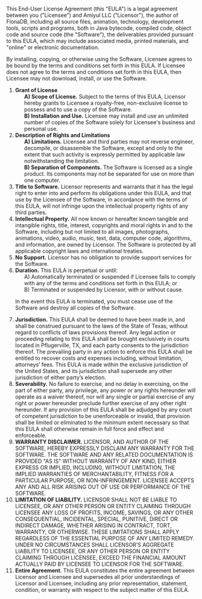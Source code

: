 <div style="height: auto !important; overflow: hidden !important;">
    <p>
        This End-User License Agreement (this "EULA") is a legal agreement between you ("Licensee") and Amiyul LLC
        ("Licensor"), the author of FlonaDB, including all source files, animation, technology, development tools, scripts
        and programs, both in Java bytecode, compiled code, object code and source code (the "Software"), the deliverables
        provided pursuant to this EULA, which may include associated media, printed materials, and "online" or electronic
        documentation.
    </p>
    <p>
        By installing, copying, or otherwise using the Software, Licensee agrees to be bound by the terms and conditions set
        forth in this EULA. If Licensee does not agree to the terms and conditions set forth in this EULA, then Licensee may
        not download, install, or use the Software.
    </p>
    <ol>
        <li>
            <b>Grant of License</b>
            <ul>
                <li style="list-style: none">
                    <b>A) Scope of License.</b> Subject to the terms of this EULA, Licensor hereby grants to Licensee a
                    royalty-free, non-exclusive license to possess and to use a copy of the Software.
                </li>
                <li style="list-style: none">
                    <b>B) Installation and Use.</b> Licensee may install and use an unlimited number of copies of the
                    Software solely for Licensee's business and personal use.
                </li>
            </ul>
        </li>
        <li>
            <b>Description of Rights and Limitations</b>
            <ul>
                <li style="list-style: none">
                    <b>A) Limitations.</b> Licensee and third parties may not reverse engineer, decompile, or disassemble
                    the Software, except and only to the extent that such activity is expressly permitted by applicable law
                    notwithstanding the limitation.
                </li>
                <li style="list-style: none">
                    <b>B) Separation of Components.</b> The Software is licensed as a single product. Its components may not
                    be separated for use on more than one computer.
                </li>
            </ul>
        </li>
        <li>
            <b>Title to Software.</b> Licensor represents and warrants that it has the legal right to enter into and perform
            its obligations under this EULA, and that use by the Licensee of the Software, in accordance with the terms of
            this EULA, will not infringe upon the intellectual property rights of any third parties.
        </li>
        <li>
            <b>Intellectual Property.</b> All now known or hereafter known tangible and intangible rights, title, interest,
            copyrights and moral rights in and to the Software, including but not limited to all images, photographs,
            animations, video, audio, music, text, data, computer code, algorithms, and information, are owned by Licensor.
            The Software is protected by all applicable copyright laws and international treaties.
        </li>
        <li>
            <b>No Support.</b> Licensor has no obligation to provide support services for the Software.
        </li>
        <li>
            <b>Duration.</b> This EULA is perpetual or until:
            <ul>
                <li style="list-style: none">
                    A) Automatically terminated or suspended if Licensee fails to comply with any of the terms and
                    conditions set forth in this EULA; or
                </li>
                <li style="list-style: none">
                    B) Terminated or suspended by Licensor, with or without cause.
                </li>
            </ul>
            <p>
                In the event this EULA is terminated, you must cease use of the Software and destroy all copies of the
                Software.
            </p>
        </li>
        <li>
            <b>Jurisdiction.</b> This EULA shall be deemed to have been made in, and shall be construed pursuant to the laws
            of the State of Texas, without regard to conflicts of laws provisions thereof. Any legal action or proceeding
            relating to this EULA shall be brought exclusively in courts located in Pflugerville, TX, and each party
            consents to the jurisdiction thereof. The prevailing party in any action to enforce this EULA shall be entitled
            to recover costs and expenses including, without limitation, attorneys’ fees. This EULA is made within the
            exclusive jurisdiction of the United States, and its jurisdiction shall supersede any other jurisdiction of
            either party’s election.
        </li>
        <li>
            <b>Severability.</b> No failure to exercise, and no delay in exercising, on the part of either party, any
            privilege, any power or any rights hereunder will operate as a waiver thereof, nor will any single or partial
            exercise of any right or power hereunder preclude further exercise of any other right hereunder. If any
            provision of this EULA shall be adjudged by any court of competent jurisdiction to be unenforceable or invalid,
            that provision shall be limited or eliminated to the minimum extent necessary so that this EULA shall otherwise
            remain in full force and effect and enforceable.
        </li>
        <li>
            <b>WARRANTY DISCLAIMER.</b> LICENSOR, AND AUTHOR OF THE SOFTWARE, HEREBY EXPRESSLY DISCLAIM ANY WARRANTY FOR THE
            SOFTWARE. THE SOFTWARE AND ANY RELATED DOCUMENTATION IS PROVIDED "AS IS" WITHOUT WARRANTY OF ANY KIND, EITHER
            EXPRESS OR IMPLIED, INCLUDING, WITHOUT LIMITATION, THE IMPLIED WARRANTIES OF MERCHANTABILITY, FITNESS FOR A
            PARTICULAR PURPOSE, OR NON-INFRINGEMENT. LICENSEE ACCEPTS ANY AND ALL RISK ARISING OUT OF USE OR PERFORMANCE OF
            THE SOFTWARE.
        </li>
        <li>
            <b>LIMITATION OF LIABILITY.</b> LICENSOR SHALL NOT BE LIABLE TO LICENSEE, OR ANY OTHER PERSON OR ENTITY CLAIMING
            THROUGH LICENSEE ANY LOSS OF PROFITS, INCOME, SAVINGS, OR ANY OTHER CONSEQUENTIAL, INCIDENTAL, SPECIAL,
            PUNITIVE, DIRECT OR INDIRECT DAMAGE, WHETHER ARISING IN CONTRACT, TORT, WARRANTY, OR OTHERWISE. THESE
            LIMITATIONS SHALL APPLY REGARDLESS OF THE ESSENTIAL PURPOSE OF ANY LIMITED REMEDY. UNDER NO CIRCUMSTANCES SHALL
            LICENSOR’S AGGREGATE LIABILITY TO LICENSEE, OR ANY OTHER PERSON OR ENTITY CLAIMING THROUGH LICENSEE, EXCEED THE
            FINANCIAL AMOUNT ACTUALLY PAID BY LICENSEE TO LICENSOR FOR THE SOFTWARE.
        </li>
        <li>
            <b>Entire Agreement</b>. This EULA constitutes the entire agreement between Licensor and Licensee and supersedes
            all prior understandings of Licensor and Licensee, including any prior representation, statement, condition, or
            warranty with respect to the subject matter of this EULA.
        </li>
    </ol>
</div>
